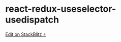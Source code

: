 # react-redux-useselector-usedispatch

[Edit on StackBlitz ⚡️](https://stackblitz.com/edit/react-redux-useselector-usedispatch)